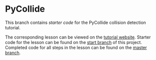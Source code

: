 # PyCollide

This branch contains *starter code* for the PyCollide collision detection tutorial.

The corresponding lesson can be viewed on the [tutorial website](https://joncoop.github.io/py-collide/). Starter code for the lesson can be found on the [start branch](https://github.com/joncoop/py-collide/tree/start) of this project. Completed code for all steps in the lesson can be found on the [master branch](https://github.com/joncoop/py-collide).
